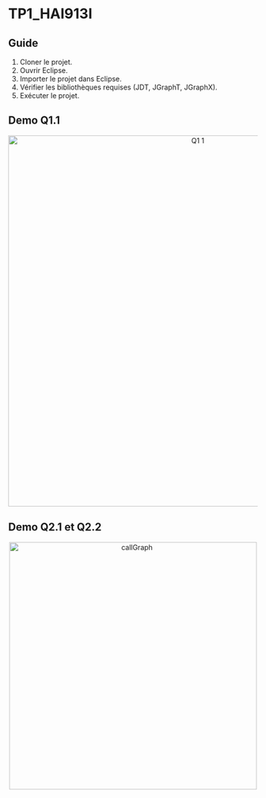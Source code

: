 # TP1_HAI913I

## Guide
1. Cloner le projet.
2. Ouvrir Eclipse.
3. Importer le projet dans Eclipse.
4. Vérifier les bibliothèques requises (JDT, JGraphT, JGraphX).
5. Exécuter le projet.

## Demo Q1.1
<div align="center">
  <img  width="750" alt="Q1 1" src="https://github.com/user-attachments/assets/9df64225-67d0-4f65-8a88-e38c798edffc">
</div>

## Demo Q2.1 et Q2.2
<div align="center">
  <img   width="500" alt="callGraph" src="https://github.com/user-attachments/assets/d199560f-c920-4545-90cd-becf19baf27c">
</div>
